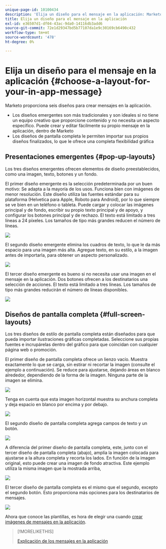 ```yaml
---
unique-page-id: 10100434
description: 'Elija un diseño para el mensaje en la aplicación: Marketo Docs: documentación del producto'
title: Elija un diseño para el mensaje en la aplicación
exl-id: e36507d1-df04-43ac-9da0-14116db3add6
source-git-commit: 72e1d29347bd5b77107da1e9c30169cb6490c432
workflow-type: tm+mt
source-wordcount: '478'
ht-degree: 0%

---
```


# Elija un diseño para el mensaje en la aplicación {#choose-a-layout-for-your-in-app-message}

Marketo proporciona seis diseños para crear mensajes en la aplicación.

* Los diseños emergentes son más tradicionales y son ideales si no tiene un equipo creativo que proporcione contenido y no necesita un aspecto específico. Puede crear y editar fácilmente su propio mensaje en la aplicación, dentro de Marketo
* Los diseños de pantalla completa le permiten importar sus propios diseños finalizados, lo que le ofrece una completa flexibilidad gráfica

## Presentaciones emergentes {#pop-up-layouts}

Los tres diseños emergentes ofrecen elementos de diseño preestablecidos, como una imagen, texto, botones y un fondo.

El primer diseño emergente es la selección predeterminada por un buen motivo: Se adapta a la mayoría de los usos. Funciona bien con imágenes de menor resolución. Este diseño utiliza las fuentes estándar para su plataforma (Helvetica para Apple, Roboto para Android), por lo que siempre se ve bien en un teléfono o tableta. Puede cargar y colocar las imágenes principal y de fondo, escribir su propio texto principal y de apoyo, y configurar los botones principal y de rechazo. El texto está limitado a tres líneas a 24 píxeles. Los tamaños de tipo más grandes reducen el número de líneas.

![](assets/image2016-5-9-13-3a3-3a48.png)

El segundo diseño emergente elimina los cuadros de texto, lo que le da más espacio para una imagen más alta. Agregue texto, en su estilo, a la imagen antes de importarla, para obtener un aspecto personalizado.

![](assets/image2016-5-9-13-3a4-3a43.png)

El tercer diseño emergente es bueno si no necesita usar una imagen en el mensaje en la aplicación. Dos botones ofrecen a los destinatarios una selección de acciones. El texto está limitado a tres líneas. Los tamaños de tipo más grandes reducirán el número de líneas disponibles.

![](assets/image2016-5-9-13-3a7-3a33.png)

## Diseños de pantalla completa {#full-screen-layouts}

Los tres diseños de estilo de pantalla completa están diseñados para que pueda importar ilustraciones gráficas completadas. Seleccione sus propias fuentes e incrupárelas dentro del gráfico para que coincidan con cualquier página web o promoción.

El primer diseño de pantalla completa ofrece un lienzo vacío. Muestra exactamente lo que se carga, sin estirar ni recortar la imagen (consulte el ejemplo a continuación). Se reduce para ajustarse, dejando áreas en blanco alrededor, dependiendo de la forma de la imagen. Ninguna parte de la imagen se elimina.

![](assets/image2016-5-9-13-3a9-3a26.png)

Tenga en cuenta que esta imagen horizontal muestra su anchura completa y deja espacio en blanco por encima y por debajo.

![](assets/image2016-5-9-13-3a29-3a46.png)

El segundo diseño de pantalla completa agrega campos de texto y un botón.

![](assets/image2016-5-9-13-3a10-3a27.png)

A diferencia del primer diseño de pantalla completa, este, junto con el tercer diseño de pantalla completa (abajo), amplía la imagen colocada para ajustarse a la altura completa y recorta los lados. En función de la imagen original, esto puede crear una imagen de fondo atractiva. Este ejemplo utiliza la misma imagen que la mostrada arriba,

![](assets/image2016-5-9-14-3a0-3a36.png)

El tercer diseño de pantalla completa es el mismo que el segundo, excepto el segundo botón. Esto proporciona más opciones para los destinatarios de mensajes.

![](assets/image2016-5-9-13-3a11-3a35.png)

Ahora que conoce las plantillas, es hora de elegir una cuando [crear imágenes de mensajes en la aplicación](/help/marketo/product-docs/mobile-marketing/in-app-messages/creating-in-app-messages/add-in-app-message-images.md).

>[!MORELIKETHIS]
>
>[Explicación de los mensajes en la aplicación](/help/marketo/product-docs/mobile-marketing/in-app-messages/understanding-in-app-messages.md)
